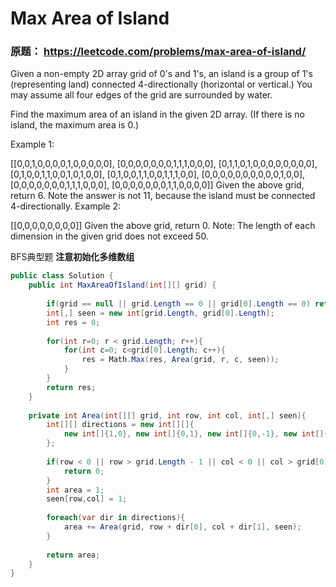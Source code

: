 # Max Area of Island

### 原题： https://leetcode.com/problems/max-area-of-island/
Given a non-empty 2D array grid of 0's and 1's, an island is a group of 1's (representing land) connected 4-directionally (horizontal or vertical.) You may assume all four edges of the grid are surrounded by water.

Find the maximum area of an island in the given 2D array. (If there is no island, the maximum area is 0.)

Example 1:

[[0,0,1,0,0,0,0,1,0,0,0,0,0],
 [0,0,0,0,0,0,0,1,1,1,0,0,0],
 [0,1,1,0,1,0,0,0,0,0,0,0,0],
 [0,1,0,0,1,1,0,0,1,0,1,0,0],
 [0,1,0,0,1,1,0,0,1,1,1,0,0],
 [0,0,0,0,0,0,0,0,0,0,1,0,0],
 [0,0,0,0,0,0,0,1,1,1,0,0,0],
 [0,0,0,0,0,0,0,1,1,0,0,0,0]]
Given the above grid, return 6. Note the answer is not 11, because the island must be connected 4-directionally.
Example 2:

[[0,0,0,0,0,0,0,0]]
Given the above grid, return 0.
Note: The length of each dimension in the given grid does not exceed 50.


BFS典型题
**注意初始化多维数组**

```c#
public class Solution {
    public int MaxAreaOfIsland(int[][] grid) {
       
        if(grid == null || grid.Length == 0 || grid[0].Length == 0) return 0;
        int[,] seen = new int[grid.Length, grid[0].Length];
        int res = 0;
        
        for(int r=0; r < grid.Length; r++){
            for(int c=0; c<grid[0].Length; c++){
                res = Math.Max(res, Area(grid, r, c, seen));
            }
        }
        return res;
    }
    
    private int Area(int[][] grid, int row, int col, int[,] seen){
        int[][] directions = new int[][]{
            new int[]{1,0}, new int[]{0,1}, new int[]{0,-1}, new int[]{-1,0}
        };
        
        if(row < 0 || row > grid.Length - 1 || col < 0 || col > grid[0].Length-1 || seen[row,col] == 1 || grid[row][col] == 0){
            return 0;
        }
        int area = 1;
        seen[row,col] = 1;
        
        foreach(var dir in directions){
            area += Area(grid, row + dir[0], col + dir[1], seen);
        }
        
        return area;
    }
}

```


